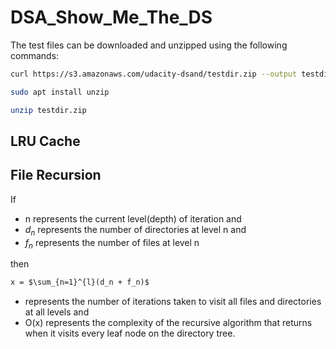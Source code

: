# DSA_Show_Me_The_DS

The test files can be downloaded and unzipped using the following commands:

```bash
curl https://s3.amazonaws.com/udacity-dsand/testdir.zip --output testdir.zip
```
```bash
sudo apt install unzip
```
```bash
unzip testdir.zip
```
## LRU Cache

## File Recursion

If 
- n represents the current level(depth) of iteration and
- $d_n$ represents the number of directories at level n and
- $f_n$ represents the number of files at level n

then
```markdown
x = $\sum_{n=1}^{l}(d_n + f_n)$
```

- represents the number of iterations taken to visit all files and directories at all levels and
- O(x) represents the complexity of the recursive algorithm that returns when it visits every leaf node on the directory tree.
